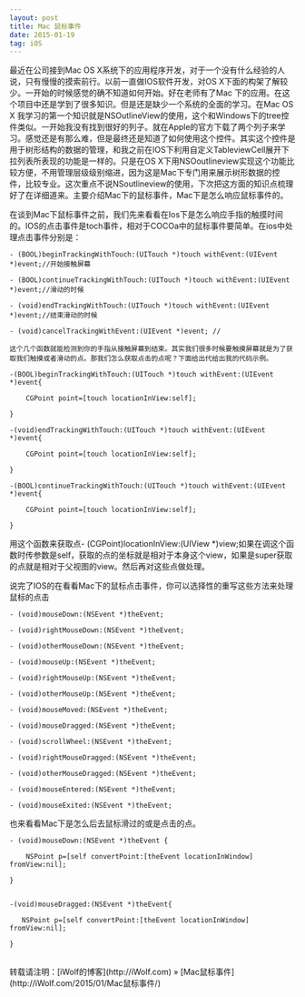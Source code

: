 ```yaml
---
layout: post
title: Mac 鼠标事件
date: 2015-01-19
tag: iOS
---
```


最近在公司接到Mac OS X系统下的应用程序开发，对于一个没有什么经验的人说，只有慢慢的摸索前行。以前一直做IOS软件开发，对OS X下面的构架了解较少。一开始的时候感觉的确不知道如何开始。好在老师有了Mac 下的应用。在这个项目中还是学到了很多知识。但是还是缺少一个系统的全面的学习。在Mac OS X 我学习的第一个知识就是NSOutlineView的使用，这个和Windows下的tree控件类似。一开始我没有找到很好的列子。就在Apple的官方下载了两个列子来学习。感觉还是有那么难，但是最终还是知道了如何使用这个控件。其实这个控件是用于树形结构的数据的管理，和我之前在IOS下利用自定义TableviewCell展开下拉列表所表现的功能是一样的。只是在OS X下用NSOoutlineview实现这个功能比较方便，不用管理层级级别缩进，因为这是Mac下专门用来展示树形数据的控件，比较专业。这次重点不说NSoutlineview的使用，下次把这方面的知识点梳理好了在详细道来。主要介绍Mac下的鼠标事件，Mac下是怎么响应鼠标事件的。

在谈到Mac下鼠标事件之前，我们先来看看在Ios下是怎么响应手指的触摸时间的。IOS的点击事件是toch事件，相对于COCOa中的鼠标事件要简单。在ios中处理点击事件分别是：

```
- (BOOL)beginTrackingWithTouch:(UITouch *)touch withEvent:(UIEvent *)event;//开始接触屏幕

- (BOOL)continueTrackingWithTouch:(UITouch *)touch withEvent:(UIEvent *)event;//滑动的时候

- (void)endTrackingWithTouch:(UITouch *)touch withEvent:(UIEvent *)event;//结束滑动的时候

- (void)cancelTrackingWithEvent:(UIEvent *)event; //

这个几个函数就能检测到你的手指从接触屏幕到结束。其实我们很多时候要触摸屏幕就是为了获取我们触摸或者滑动的点。那我们怎么获取点击的点呢？下面给出代给出我的代码示例。

-(BOOL)beginTrackingWithTouch:(UITouch *)touch withEvent:(UIEvent *)event{

    CGPoint point=[touch locationInView:self];

}

-(void)endTrackingWithTouch:(UITouch *)touch withEvent:(UIEvent *)event{

    CGPoint point=[touch locationInView:self];

}

-(BOOL)continueTrackingWithTouch:(UITouch *)touch withEvent:(UIEvent *)event{

    CGPoint point=[touch locationInView:self];

}
```

用这个函数来获取点- (CGPoint)locationInView:(UIView *)view;如果在调这个函数时传参数是self，获取的点的坐标就是相对于本身这个view，如果是super获取的点就是相对于父视图的view。然后再对这些点做处理。

说完了IOS的在看看Mac下的鼠标点击事件，你可以选择性的重写这些方法来处理鼠标的点击

```
- (void)mouseDown:(NSEvent *)theEvent;

- (void)rightMouseDown:(NSEvent *)theEvent;

- (void)otherMouseDown:(NSEvent *)theEvent;

- (void)mouseUp:(NSEvent *)theEvent;

- (void)rightMouseUp:(NSEvent *)theEvent;

- (void)otherMouseUp:(NSEvent *)theEvent;

- (void)mouseMoved:(NSEvent *)theEvent;

- (void)mouseDragged:(NSEvent *)theEvent;

- (void)scrollWheel:(NSEvent *)theEvent;

- (void)rightMouseDragged:(NSEvent *)theEvent;

- (void)otherMouseDragged:(NSEvent *)theEvent;

- (void)mouseEntered:(NSEvent *)theEvent;

- (void)mouseExited:(NSEvent *)theEvent;
```

也来看看Mac下是怎么后去鼠标滑过的或是点击的点。
```
- (void)mouseDown:(NSEvent *)theEvent {

    NSPoint p=[self convertPoint:[theEvent locationInWindow] fromView:nil];

}


-(void)mouseDragged:(NSEvent *)theEvent{

   NSPoint p=[self convertPoint:[theEvent locationInWindow] fromView:nil];

}
```


<br>
转载请注明：[iWolf的博客](http://iWolf.com) » [Mac鼠标事件](http://iWolf.com/2015/01/Mac鼠标事件/)  


